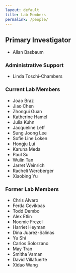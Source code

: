 ```yaml
---
layout: default
title: Lab Members
permalink: /people/
---
```


## Primary Investigator
* Allan Basbaum

### Administrative Support
* Linda Toschi-Chambers

### Current Lab Members

* Joao Braz
* Jiao Chen
* Zhongui Guan
* Katherine Hamel
* Julia Kuhn
* Jacqueline Leff
* Sung Joong Lee
* Sofie Line Loken
* Hongju Lui
* Karuna Meda
* Paul Su
* Wulin Tan
* Jarret Weinrich
* Racheli Wercberger
* Xiaobing Yu

### Former Lab Members

* Chris Alvaro
* Ferda Cevikbas
* Todd Dembo
* Alex Etlin
* Noemie Frezel
* Harriet Heyman
* Dina Juarez-Salinas
* Yu Shi
* Carlos Solorzano
* May Tran
* Smitha Vaman
* David Villafuerte
* Xidao Wang
